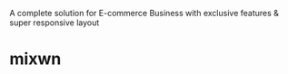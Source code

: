 A complete solution for E-commerce Business with exclusive features & super responsive layout
# mixwn
